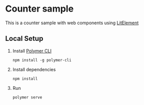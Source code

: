 # Counter sample

This is a counter sample with web components using [LitElement](https://lit-element.polymer-project.org/)

## Local Setup

1. Install [Polymer CLI](https://polymer-library.polymer-project.org/3.0/docs/tools/polymer-cli)
   ```
   npm install -g polymer-cli
   ```
2. Install dependencies
   ```
   npm install
   ```
3. Run
   ```
   polymer serve
   ```